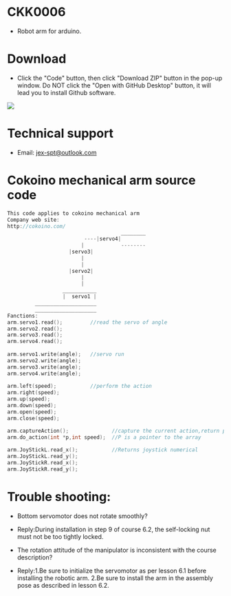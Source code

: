 # CKK0006
- Robot arm for arduino.
# Download
- Click the "Code" button, then click "Download ZIP" button in the pop-up window. Do NOT click the "Open with GitHub Desktop" button, it will lead you to install Github software.

![](https://github.com/Cokoino/CKK0006/raw/master/download.png)

# Technical support
- Email: jex-spt@outlook.com

# Cokoino mechanical arm source code
```c++
This code applies to cokoino mechanical arm
Company web site:
http://cokoino.com/
                                     ________
                         ----|servo4| 
                        |            --------
                    |servo3|   
                        |
                        |
                    |servo2|
                        |
                        |
                  ___________
                  |  servo1 |
         ____________________
         ____________________
Fanctions:
arm.servo1.read();         //read the servo of angle
arm.servo2.read();
arm.servo3.read();
arm.servo4.read();
 
arm.servo1.write(angle);   //servo run
arm.servo2.write(angle);
arm.servo3.write(angle);
arm.servo4.write(angle);
 
arm.left(speed);           //perform the action 
arm.right(speed);
arm.up(speed);
arm.down(speed);
arm.open(speed);
arm.close(speed);

arm.captureAction();              //capture the current action,return pointer array
arm.do_action(int *p,int speed);  //P is a pointer to the array
 
arm.JoyStickL.read_x();           //Returns joystick numerical
arm.JoyStickL.read_y();
arm.JoyStickR.read_x();
arm.JoyStickR.read_y();
```

# Trouble shooting:
- Bottom servomotor does not rotate smoothly?
- Reply:During installation in step 9 of course 6.2, the self-locking nut must not be too tightly locked.

- The rotation attitude of the manipulator is inconsistent with the course description?
- Reply:1.Be sure to initialize the servomotor as per lesson 6.1 before installing the robotic arm.  2.Be sure to install the arm in the assembly pose as described in lesson 6.2.
